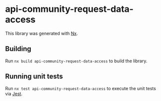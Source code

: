 # api-community-request-data-access

This library was generated with [Nx](https://nx.dev).

## Building

Run `nx build api-community-request-data-access` to build the library.

## Running unit tests

Run `nx test api-community-request-data-access` to execute the unit tests via [Jest](https://jestjs.io).
